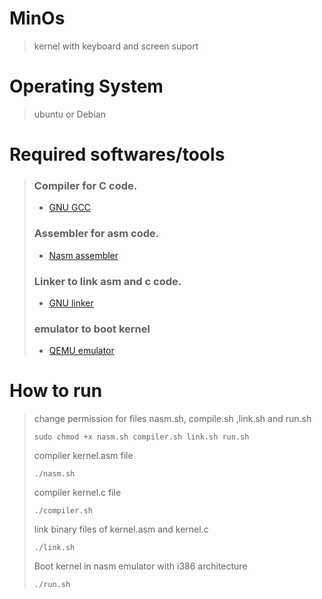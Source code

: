 # MinOs

> kernel with keyboard and screen suport

# Operating System
> ubuntu or Debian

# Required softwares/tools
> ### Compiler for C code.
> - [GNU GCC](https://gcc.gnu.org/install/)
>
> ### Assembler for asm code.
> - [Nasm assembler](https://www.nasm.us/docs.php)
> 
> ### Linker to link asm and c code.
> - [GNU linker]() 
> 
> ### emulator to boot kernel
> - [QEMU emulator](https://www.qemu.org/download/)

# How to run
> change permission for files nasm.sh, compile.sh ,link.sh and run.sh
> ``` 
> sudo chmod +x nasm.sh compiler.sh link.sh run.sh
> ```
> compiler kernel.asm file
> ```
> ./nasm.sh
> ```
> compiler kernel.c file
> ```
> ./compiler.sh
> ```
> link binary files of kernel.asm and kernel.c
> ```
> ./link.sh
> ```
> Boot kernel in nasm emulator with i386 architecture
> ```
> ./run.sh
> ```
